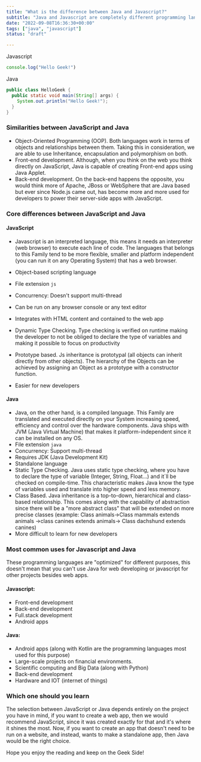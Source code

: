 ```yaml
---
title: "What is the difference between Java and Javascript?"
subtitle: "Java and Javascript are completely different programming languages even though people gets confused a lot."
date: "2022-09-08T16:36:30+00:00"
tags: ["java", "javascript"]
status: "draft"

---
```


Javascript
```javascript
console.log("Hello Geek!")
```

Java
```java
public class HelloGeek {
  public static void main(String[] args) {
    System.out.println("Hello Geek!");
  }
}
```

### Similarities between JavaScript and Java

- Object-Oriented Programming (OOP). Both languages work in terms of objects and relationships between them. Taking this in consideration, we are able to use Inheritance, encapsulation and polymorphism on both.
- Front-end development. Although, when you think on the web you think directly on JavaScript, Java is capable of creating Front-end apps using Java Applet.
- Back-end development. On the back-end happens the opposite, you would think more of Apache, JBoss or WebSphere that are Java based but ever since Node.js came out, has become more and more used for developers to power their server-side apps with JavaScript. 


### Core differences between JavaScript and Java

#### JavaScript

- Javascript is an interpreted language, this means it needs an interpreter (web browser) to execute each line of code. The languages that belongs to this Family tend to be more flexible, smaller and platform independent (you can run it on any Operating System) that has a web browser.

- Object-based scripting language
- File extension `js`
- Concurrency: Doesn't support multi-thread
- Can be run on any browser console or any text editor
- Integrates with HTML content and contained to the web app
- Dynamic Type Checking. Type checking is verified on runtime making the developer to not be obliged to declare the type of variables and making it possible to focus on productivity
- Prototype based. Js inheritance is prototypal (all objects can inherit directly from other objects). The hierarchy of the Objects can be achieved by assigning an Object as a prototype with a constructor function.
- Easier for new developers

#### Java

- Java, on the other hand, is a compiled language. This Family are translated and executed directly on your System increasing speed, efficiency and control over the hardware components. Java ships with JVM (Java Virtual Machine) that makes it platform-independent since it can be installed on any OS. 
- File extension `java`
- Concurrency: Support multi-thread
- Requires JDK (Java Development Kit)
- Standalone language
- Static Type Checking. Java uses static type checking, where you have to declare the type of variable (Integer, String, Float...) and it´ll be checked on compile-time. This characteristic makes Java know the type of variables used and translate into higher speed and less memory.
- Class Based. Java inheritance is a top-to-down, hierarchical and class-based relationship. This comes along with the capability of abstraction since there will be a "more abstract class" that will be extended on more precise classes (example: Class animals->Class mammals extends animals ->class canines extends animals-> Class dachshund extends canines)
- More difficult to learn for new developers

### Most common uses for Javascript and Java

These programming languages are "optimized" for different purposes, this doesn't mean that you can't use Java for web developing or javascript for other projects besides web apps.

#### Javascript:
- Front-end development
- Back-end development
- Full.stack development
- Android apps 

#### Java:
- Android apps (along with Kotlin are the programming languages most used for this purpose)
- Large-scale projects on financial environments.
- Scientific computing and Big Data (along with Python)
- Back-end development
- Hardware and IOT (internet of things)


### Which one should you learn

The selection between JavaScript or Java depends entirely on the project you have in mind, if you want to create a web app, then we would recommend JavaScript, since it was created exactly for that and it's where it shines the most. Now, if you want to create an app that doesn't need to be run on a website, and instead, wants to make a standalone app, then Java would be the right choice.  

Hope you enjoy the reading and keep on the Geek Side!
